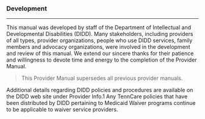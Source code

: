 ### Development

---

This manual was developed by staff of the Department of Intellectual and Developmental Disabilities (DIDD). Many stakeholders, including providers of all types, provider organizations, people who use DIDD services, family members and advocacy organizations, were involved in the development and review of this manual. We extend our sincere thanks for their patience and willingness to devote time and energy to the completion of the Provider Manual. 


> This Provider Manual supersedes all previous provider manuals. 



Additional details regarding DIDD policies and procedures are available on the DIDD web site under Provider Info.1 Any TennCare policies that have been distributed by DIDD pertaining to Medicaid Waiver programs continue to be applicable to waiver service providers.